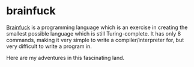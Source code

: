 brainfuck
=========

[Brainfuck](https://en.wikipedia.org/wiki/Brainfuck) is a programming language which is an exercise in creating the smallest possible language which is still Turing-complete. It has only 8 commands, making it very simple to write a compiler/interpreter for, but very difficult to write a program in.

Here are my adventures in this fascinating land.
